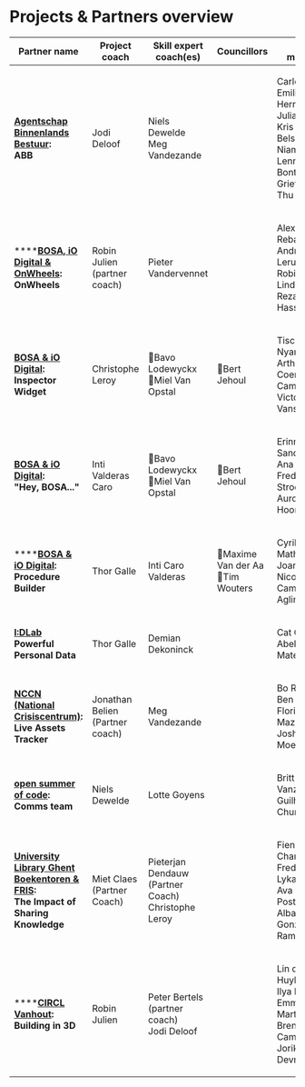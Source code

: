 # Projects & Partners overview

| Partner name                                                                                                                                                                                       | Project coach                   | Skill expert coach(es)                                       | Councillors                                 | Team members                                                                                                                      |
| -------------------------------------------------------------------------------------------------------------------------------------------------------------------------------------------------- | ------------------------------- | ------------------------------------------------------------ | ------------------------------------------- | --------------------------------------------------------------------------------------------------------------------------------- |
| <p><strong></strong><a href="abb.md"><strong>Agentschap Binnenlands Bestuur</strong></a><strong>:</strong> <br><strong>ABB</strong></p>                                                            | Jodi Deloof                     | <p>Niels Dewelde<br>Meg Vandezande</p>                       |                                             | <p>Carlos Emiliano Ruiz Herrera<br>Julia van der Kris Senne Bels<br>Niamh Byl<br>Lenny Bontenakel<br>Griet Beyens<br>Thu Pham</p> |
| ****[**BOSA, iO Digital & OnWheels**](bosa-onwheels.md)**: OnWheels**                                                                                                                              | Robin Julien (partner coach)    | Pieter Vandervennet                                          |                                             | <p>Alexander Rebai<br>Andrews Leruth<br>Robin van der Linde<br>Rezaul Hassan</p>                                                  |
| <p><strong></strong><a href="inspector-widget.md"><strong>BOSA &#x26; iO Digital</strong></a><strong>:</strong> <br><strong>Inspector Widget</strong></p>                                          | Christophe Leroy                | <p>🤝Bavo Lodewyckx <br>🤝Miel Van Opstal </p>               | 🤝Bert Jehoul                               | <p>Tischa Nyanguile Arthur Coenen Camilla Frison<br>Victor Vansteenkiste</p>                                                      |
| <p><strong></strong><a href="offline-voice-assistant.md"><strong>BOSA &#x26; iO Digital</strong></a><strong>:</strong> <br><strong>"Hey, BOSA..."</strong></p>                                     | Inti Valderas Caro              | <p>🤝Bavo Lodewyckx <br>🤝Miel Van Opstal </p>               | 🤝Bert Jehoul                               | <p>Erinn Van der Sande<br>Ana Gagua<br>Frederik Stroobandt<br>Aurore van Hoorebeke</p>                                            |
| ****[**BOSA & iO Digital**](procedure-builder.md)**: Procedure Builder**                                                                                                                           | Thor Galle                      | Inti Caro Valderas                                           | <p>🤝Maxime Van der Aa<br>🤝Tim Wouters</p> | <p>Cyrille Mathieu<br>Joanna Kalisz<br>Nicolay Camacho<br>Aglim Benli</p>                                                         |
| <p><strong></strong><a href="idlab.md"><strong>I:DLab</strong></a><strong></strong><br><strong>Powerful Personal Data</strong></p>                                                                 | Thor Galle                      | Demian Dekoninck                                             |                                             | <p>Cat Catry<br>Abel de Bruijn<br>Matei Penca</p>                                                                                 |
| <p><strong></strong><a href="nccn.md"><strong>NCCN (National Crisiscentrum)</strong></a><strong>:</strong> <br><strong>Live Assets Tracker</strong></p>                                            | Jonathan Belien (Partner coach) | Meg Vandezande                                               |                                             | <p>Bo Robbrecht<br>Ben Stoffels<br>Florian Mazzeo<br>Joshua Moelmans</p>                                                          |
| <p><a href="osoc.md"><strong>open summer of code</strong></a><strong>:</strong> <br><strong>Comms team</strong></p>                                                                                | Niels Dewelde                   | Lotte Goyens                                                 |                                             | <p>Britt Vanzegbroeck<br>Guilherme Chuna</p>                                                                                      |
| <p><strong></strong><a href="boekentoren-fris.md"><strong>University Library Ghent Boekentoren &#x26; FRIS</strong></a><strong>:</strong> <br><strong>The Impact of Sharing Knowledge</strong></p> | Miet Claes (Partner Coach)      | <p>Pieterjan Dendauw (Partner Coach)<br>Christophe Leroy</p> |                                             | <p>Fien Goeman<br>Chanel Frederix<br>Lyka Cabatay<br>Ava (Beatrice) Postelnicu Alba Lopez Gonzalez<br>Raman Talwar</p>            |
| ****[**CIRCL Vanhout**](CIRCL-Vanhout.md)**: Building in 3D**                                                                                                                                      | Robin Julien                    | <p>Peter Bertels (partner coach)<br>Jodi Deloof</p>          |                                             | <p>Lin de Huybrecht<br>Ilya Plyusnin<br>Emmeline Martens<br>Brent van Camp<br>Jorik Devreese</p>                                  |

